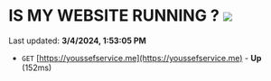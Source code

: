 # IS MY WEBSITE RUNNING ? [![](https://img.shields.io/static/v1?label=Sponsor&message=%E2%9D%A4&logo=GitHub&color=%23fe8e86)](https://github.com/sponsors/<username>)

Last updated: **3/4/2024, 1:53:05 PM**

- `GET` [https://youssefservice.me](https://youssefservice.me) - **Up** (152ms)

